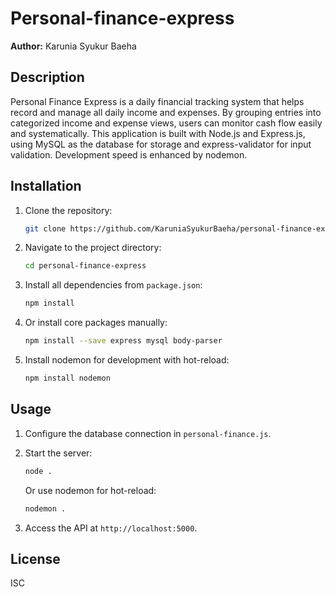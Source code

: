# Personal-finance-express

**Author:** Karunia Syukur Baeha

## Description

Personal Finance Express is a daily financial tracking system that helps record and manage all daily income and expenses. By grouping entries into categorized income and expense views, users can monitor cash flow easily and systematically. This application is built with Node.js and Express.js, using MySQL as the database for storage and express-validator for input validation. Development speed is enhanced by nodemon.

## Installation

1. Clone the repository:
   ```bash
   git clone https://github.com/KaruniaSyukurBaeha/personal-finance-express.git

2. Navigate to the project directory:
   ```bash
   cd personal-finance-express
   ```

3. Install all dependencies from `package.json`:
   ```bash
   npm install
   ```

4. Or install core packages manually:
   ```bash
   npm install --save express mysql body-parser
   ```

5. Install nodemon for development with hot-reload:
   ```bash
   npm install nodemon
   ```


## Usage

1. Configure the database connection in `personal-finance.js`.
2. Start the server:
   ```bash
   node .
   ```

   Or use nodemon for hot-reload:
   ```bash
   nodemon .
   ```
3. Access the API at `http://localhost:5000`.

## License

ISC

